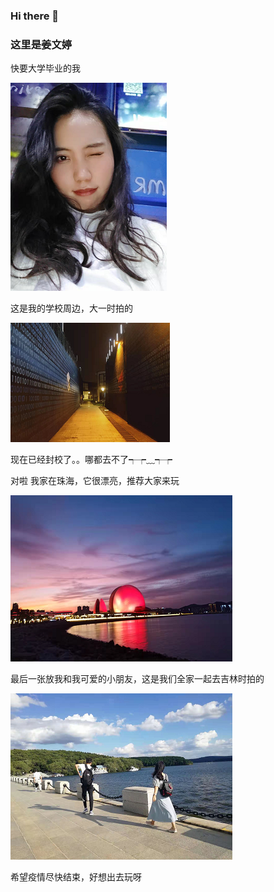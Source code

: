 ### Hi there 👋

<!--
**JiangWendyyy/JiangWendyyy** is a ✨ _special_ ✨ repository because its `README.md` (this file) appears on your GitHub profile.

Here are some ideas to get you started:

- 🔭 I’m currently working on ...
- 🌱 I’m currently learning ...
- 👯 I’m looking to collaborate on ...
- 🤔 I’m looking for help with ...
- 💬 Ask me about ...
- 📫 How to reach me: ...
- 😄 Pronouns: ...
- ⚡ Fun fact: ...
-->

### 这里是姜文婷

快要大学毕业的我

![image-20220327162249372](assets\image-20220327162249372.png)

这是我的学校周边，大一时拍的

![image-20220327162818295](assets\image-20220327162818295.png)

现在已经封校了。。哪都去不了┭┮﹏┭┮

对啦 我家在珠海，它很漂亮，推荐大家来玩

![image-20220327162935648](assets\image-20220327162935648.png)

最后一张放我和我可爱的小朋友，这是我们全家一起去吉林时拍的

![image-20220327163124051](assets\image-20220327163124051.png)

希望疫情尽快结束，好想出去玩呀

